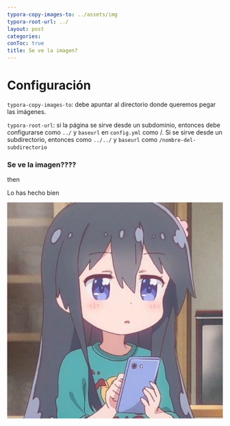 ```yaml
---
typora-copy-images-to: ../assets/img
typora-root-url: ../
layout: post
categories: 
conToc: true
title: Se ve la imagen?
---
```


# Configuración

`typora-copy-images-to`: debe apuntar al directorio donde queremos pegar las imágenes.

`typora-root-url`: si la página se sirve desde un subdominio, entonces debe configurarse como `../` y `baseurl` en `config.yml` como /. Si se sirve desde un subdirectorio, entonces como `../../` y `baseurl` como `/nombre-del-subdirectorio`

### Se ve la imagen????

then

Lo has hecho bien

![image-20211028170119936](../assets/img/image-20211028170119936.png)
